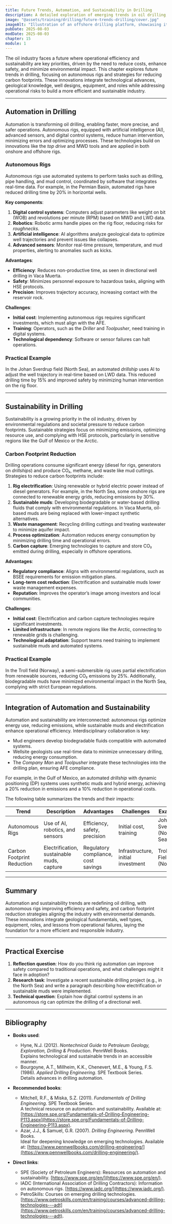 ```yaml
---
title: Future Trends, Automation, and Sustainability in Drilling
description: A detailed exploration of emerging trends in oil drilling, focusing on rig automation and carbon footprint reduction.
image: "@assets/training/drilling/future-trends-drilling/cover.jpg"
imageAlt: "Illustration of an offshore drilling platform, showcasing its components and connection to the seabed in calm waters"
pubDate: 2025-08-03
modDate: 2025-08-03
chapter: 15
module: 1
---
```


The oil industry faces a future where operational efficiency and sustainability are key priorities, driven by the need to reduce costs, enhance safety, and minimize environmental impact. This chapter explores future trends in drilling, focusing on autonomous rigs and strategies for reducing carbon footprints. These innovations integrate technological advances, geological knowledge, well designs, equipment, and roles while addressing operational risks to build a more efficient and sustainable industry.

---

## Automation in Drilling

Automation is transforming oil drilling, enabling faster, more precise, and safer operations. Autonomous rigs, equipped with artificial intelligence (AI), advanced sensors, and digital control systems, reduce human intervention, minimizing errors and optimizing processes. These technologies build on innovations like the *top drive* and MWD tools and are applied in both onshore and offshore rigs.

### Autonomous Rigs

Autonomous rigs use automated systems to perform tasks such as drilling, pipe handling, and mud control, coordinated by software that integrates real-time data. For example, in the Permian Basin, automated rigs have reduced drilling time by 20% in horizontal wells.

**Key components**:

1. **Digital control systems**: Computers adjust parameters like weight on bit (WOB) and revolutions per minute (RPM) based on MWD and LWD data.
2. **Robotics**: Robotic arms handle pipes on the rig floor, reducing risks for *roughnecks*.
3. **Artificial intelligence**: AI algorithms analyze geological data to optimize well trajectories and prevent issues like collapses.
4. **Advanced sensors**: Monitor real-time pressure, temperature, and mud properties, alerting to anomalies such as kicks.

**Advantages**:

- **Efficiency**: Reduces non-productive time, as seen in directional well drilling in Vaca Muerta.
- **Safety**: Minimizes personnel exposure to hazardous tasks, aligning with HSE protocols.
- **Precision**: Improves trajectory accuracy, increasing contact with the reservoir rock.

**Challenges**:

- **Initial cost**: Implementing autonomous rigs requires significant investments, which must align with the AFE.
- **Training**: Operators, such as the *Driller* and *Toolpusher*, need training in digital systems.
- **Technological dependency**: Software or sensor failures can halt operations.

### Practical Example

In the Johan Sverdrup field (North Sea), an automated *drillship* uses AI to adjust the well trajectory in real-time based on LWD data. This reduced drilling time by 15% and improved safety by minimizing human intervention on the rig floor.

---

## Sustainability in Drilling

Sustainability is a growing priority in the oil industry, driven by environmental regulations and societal pressure to reduce carbon footprints. Sustainable strategies focus on minimizing emissions, optimizing resource use, and complying with HSE protocols, particularly in sensitive regions like the Gulf of Mexico or the Arctic.

### Carbon Footprint Reduction

Drilling operations consume significant energy (diesel for rigs, generators on *drillships*) and produce CO₂, methane, and waste like mud cuttings. Strategies to reduce carbon footprints include:

1. **Rig electrification**: Using renewable or hybrid electric power instead of diesel generators. For example, in the North Sea, some onshore rigs are connected to renewable energy grids, reducing emissions by 30%.
2. **Sustainable muds**: Developing biodegradable or water-based drilling fluids that comply with environmental regulations. In Vaca Muerta, oil-based muds are being replaced with lower-impact synthetic alternatives.
3. **Waste management**: Recycling drilling cuttings and treating wastewater to minimize aquifer impact.
4. **Process optimization**: Automation reduces energy consumption by minimizing drilling time and operational errors.
5. **Carbon capture**: Emerging technologies to capture and store CO₂ emitted during drilling, especially in offshore operations.

**Advantages**:

- **Regulatory compliance**: Aligns with environmental regulations, such as BSEE requirements for emission mitigation plans.
- **Long-term cost reduction**: Electrification and sustainable muds lower waste management expenses.
- **Reputation**: Improves the operator’s image among investors and local communities.

**Challenges**:

- **Initial cost**: Electrification and carbon capture technologies require significant investments.
- **Limited infrastructure**: In remote regions like the Arctic, connecting to renewable grids is challenging.
- **Technological adaptation**: Support teams need training to implement sustainable muds and automated systems.

### Practical Example

In the Troll field (Norway), a semi-submersible rig uses partial electrification from renewable sources, reducing CO₂ emissions by 25%. Additionally, biodegradable muds have minimized environmental impact in the North Sea, complying with strict European regulations.

---

## Integration of Automation and Sustainability

Automation and sustainability are interconnected: autonomous rigs optimize energy use, reducing emissions, while sustainable muds and electrification enhance operational efficiency. Interdisciplinary collaboration is key:

- Mud engineers develop biodegradable fluids compatible with automated systems.
- Wellsite geologists use real-time data to minimize unnecessary drilling, reducing energy consumption.
- The *Company Man* and *Toolpusher* integrate these technologies into the drilling plan, ensuring AFE compliance.

For example, in the Gulf of Mexico, an automated *drillship* with dynamic positioning (DP) systems uses synthetic muds and hybrid energy, achieving a 20% reduction in emissions and a 10% reduction in operational costs.

The following table summarizes the trends and their impacts:

| **Trend**                | **Description**                              | **Advantages**                       | **Challenges**                       | **Example**                         |
|--------------------------|---------------------------------------------|-------------------------------------|-------------------------------------|------------------------------------|
| Autonomous Rigs          | Use of AI, robotics, and sensors           | Efficiency, safety, precision        | Initial cost, training              | Johan Sverdrup (North Sea)         |
| Carbon Footprint Reduction | Electrification, sustainable muds, capture | Regulatory compliance, cost savings | Infrastructure, initial investment  | Troll Field (Norway)               |

---

## Summary

Automation and sustainability trends are redefining oil drilling, with autonomous rigs improving efficiency and safety, and carbon footprint reduction strategies aligning the industry with environmental demands. These innovations integrate geological fundamentals, well types, equipment, roles, and lessons from operational failures, laying the foundation for a more efficient and responsible industry.

---

## Practical Exercise

1. **Reflection question**: How do you think rig automation can improve safety compared to traditional operations, and what challenges might it face in adoption?
2. **Research task**: Investigate a recent sustainable drilling project (e.g., in the North Sea) and write a paragraph describing how electrification or sustainable muds were implemented.
3. **Technical question**: Explain how digital control systems in an autonomous rig can optimize the drilling of a directional well.

---

## Bibliography

- **Books used**:
  - Hyne, N.J. (2012). *Nontechnical Guide to Petroleum Geology, Exploration, Drilling & Production*. PennWell Books.  
    Explains technological and sustainable trends in an accessible manner.
  - Bourgoyne, A.T., Millheim, K.K., Chenevert, M.E., & Young, F.S. (1986). *Applied Drilling Engineering*. SPE Textbook Series.  
    Details advances in drilling automation.

- **Recommended books**:
  - Mitchell, R.F., & Miska, S.Z. (2011). *Fundamentals of Drilling Engineering*. SPE Textbook Series.  
    A technical resource on automation and sustainability. Available at: [https://store.spe.org/Fundamentals-of-Drilling-Engineering-P113.aspx](https://store.spe.org/Fundamentals-of-Drilling-Engineering-P113.aspx).
  - Azar, J.J., & Samuel, G.R. (2007). *Drilling Engineering*. PennWell Books.  
    Ideal for deepening knowledge on emerging technologies. Available at: [https://www.pennwellbooks.com/drilling-engineering/](https://www.pennwellbooks.com/drilling-engineering/).

- **Direct links**:
  - SPE (Society of Petroleum Engineers): Resources on automation and sustainability. [https://www.spe.org/en/](https://www.spe.org/en/).
  - IADC (International Association of Drilling Contractors): Information on autonomous rigs. [https://www.iadc.org/](https://www.iadc.org/).
  - PetroSkills: Courses on emerging drilling technologies. [https://www.petroskills.com/en/training/courses/advanced-drilling-technologies---adt](https://www.petroskills.com/en/training/courses/advanced-drilling-technologies---adt).
  